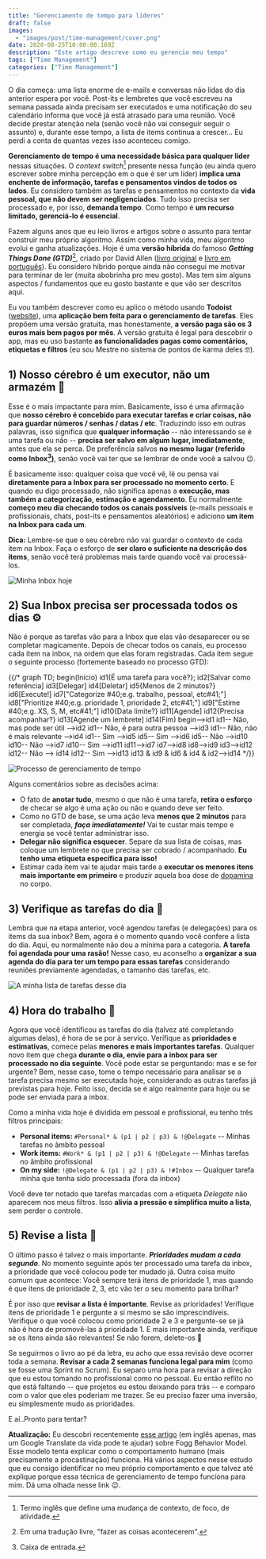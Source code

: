```yaml
---
title: "Gerenciamento de tempo para líderes"
draft: false
images:
  - "images/post/time-management/cover.png"
date: 2020-08-25T10:00:00.169Z
description: "Este artigo descreve como eu gerencio meu tempo"
tags: ["Time Management"]
categories: ["Time Management"]
---
```


O dia começa: uma lista enorme de e-mails e conversas não lidas do dia anterior espera por você. Post-its e lembretes que você escreveu na semana passada ainda precisam ser executados e uma notificação do seu calendário informa que você já está atrasado para uma reunião. Você decide prestar atenção nela (senão você não vai conseguir seguir o assunto) e, durante esse tempo, a lista de items continua a crescer... Eu perdi a conta de quantas vezes isso aconteceu comigo.

**Gerenciamento de tempo é uma necessidade básica para qualquer líder** nessas situações. O _context switch_[^1] presente nessa função (eu ainda quero escrever sobre minha percepção em o que é ser um líder) **implica uma enchente de informação, tarefas e pensamentos vindos de todos os lados**. Eu considero também as tarefas e pensamentos no contexto da **vida pessoal, que não devem ser negligenciados**. Tudo isso precisa ser processado e, por isso, **demanda tempo**. Como tempo é **um recurso limitado, gerenciá-lo é essencial**.

Fazem alguns anos que eu leio livros e artigos sobre o assunto para tentar construir meu próprio algoritmo. Assim como minha vida, meu algoritmo evolui e ganha atualizações. Hoje é uma **versão híbrida** do famoso **_Getting Things Done (GTD)_**[^2], criado por David Allen ([livro original](https://www.amazon.com/Getting-Things-Done-Stress-free-Productivity/dp/0349408947/ref=asc_df_0349408947/) e [livro em português](https://www.amazon.com.br/Arte-Fazer-Acontecer-David-Allen/dp/8543102812)). Eu considero híbrido porque ainda não consegui me motivar para terminar de ler (muita abobrinha pro meu gosto). Mas tem sim alguns aspectos / fundamentos que eu gosto bastante e que vão ser descritos aqui.

Eu vou também descrever como eu aplico o método usando **Todoist** ([website](https://www.todoist.com/)), uma **aplicação bem feita para o gerenciamento de tarefas**. Eles propõem uma versão gratuita, mas honestamente, **a versão paga são os 3 euros mais bem pagos por mês**. A versão gratuita é legal para descobrir o app, mas eu uso bastante **as funcionalidades pagas como comentários, etiquetas e filtros** (eu sou Mestre no sistema de pontos de karma deles :nerd_face:).

## 1) Nosso cérebro é um executor, não um armazém 🧠

Esse é o mais impactante para mim. Basicamente, isso é uma afirmação que **nosso cérebro é concebido para executar tarefas e criar coisas, não para guardar números / senhas / datas / etc**. Traduzindo isso em outras palavras, isso significa que **qualquer informação** -- não interessando se é uma tarefa ou não -- **precisa ser salvo em algum lugar, imediatamente**, antes que ela se perca. De preferência salvos **no mesmo lugar (referido como Inbox[^3])**, senão você vai ter que se lembrar de onde você a salvou :wink:.

É basicamente isso: qualquer coisa que você vê, lê ou pensa vai **diretamente para a Inbox para ser processado no momento certo**. E quando eu digo processado, não significa apenas a **execução, mas também a categorização, estimação e agendamento**. Eu normalmente **começo meu dia checando todos os canais possíveis** (e-mails pessoais e profissionais, chats, post-its e pensamentos aleatórios) e adiciono **um item na Inbox para cada um**.

**Dica:** Lembre-se que o seu cérebro não vai guardar o contexto de cada item na Inbox. Faça o esforço de **ser claro o suficiente na descrição dos items**, senão você terá problemas mais tarde quando você vai processá-los.

![Minha Inbox hoje](todoist-inbox-en.png "Minha Inbox hoje")

## 2) Sua Inbox precisa ser processada todos os dias ⚙️

Não é porque as tarefas vão para a Inbox que elas vão desaparecer ou se completar magicamente. Depois de checar todos os canais, eu processo cada item na inbox, na ordem que elas foram registradas. Cada item segue o seguinte processo (fortemente baseado no processo GTD):

{{/*
graph TD;
    begin(Início)
    id1{É uma tarefa para você?};
    id2[Salvar como referência]
    id3[Delegar]
    id4[Deletar]
    id5{Menos de 2 minutos?}
    id6[Execute!]
    id7["Categorize #40;e.g. trabalho, pessoal, etc#41;"]
    id8["Prioritize #40;e.g. prioridade 1, prioridade 2, etc#41;"]
    id9["Estime #40;e.g. XS, S, M, etc#41;"]
    id10{Data limite?}
    id11[Agende]
    id12{Precisa acompanhar?}
    id13[Agende um lembrete]
    id14(Fim)
    begin-->id1
    id1-- Não, mas pode ser útil -->id2
    id1-- Não, é para outra pessoa -->id3
    id1-- Não, não é mais relevante -->id4
    id1-- Sim -->id5
    id5-- Sim -->id6
    id5-- Não -->id10
    id10-- Não -->id7
    id10-- Sim -->id11
    id11-->id7
    id7-->id8
    id8-->id9
    id3-->id12
    id12-- Não --> id14
    id12-- Sim -->id13
    id13 & id9 & id6 & id4 & id2-->id14
*/}}

![Processo de gerenciamento de tempo](time-management-mermaid-pt.png "Meu processo de gerenciamento de tempo")

Alguns comentários sobre as decisões acima:

- O fato de **anotar tudo**, mesmo o que não é uma tarefa, **retira o esforço** de checar se algo é uma ação ou não e quando deve ser feito.
- Como no GTD de base, se uma ação leva **menos que 2 minutos** para ser completada, **_faça imediatamente!_** Vai te custar mais tempo e energia se você tentar administrar isso.
- **Delegar não significa esquecer**. Separe da sua lista de coisas, mas coloque um lembrete no que precisa ser cobrado / acompanhado. **Eu tenho uma etiqueta específica para isso!**
- Estimar cada item vai te ajudar mais tarde a **executar os menores itens mais importante em primeiro** e produzir aquela boa dose de [dopamina](https://pt.wikipedia.org/wiki/Dopamina) no corpo.

## 3) Verifique as tarefas do dia 📆

Lembra que na etapa anterior, você agendou tarefas (e delegações) para os items da sua inbox? Bem, agora é o momento quando você confere a lista do dia. Aqui, eu normalmente não dou a mínima para a categoria. **A tarefa foi agendada pour uma rasão!** Nesse caso, eu aconselho a **organizar a sua agenda do dia para ter um tempo para essas tarefas** considerando reuniões previamente agendadas, o tamanho das tarefas, etc.

![A minha lista de tarefas desse dia](todoist-today.png "A minha lista de tarefas desse dia")

## 4) Hora do trabalho 💪

Agora que você identificou as tarefas do dia (talvez até completando algumas delas), é hora de se por à serviço. Verifique as **prioridades e estimativas**, comece pelas **menores e mais importantes tarefas**. Qualquer novo item que chega **durante o dia, envie para a inbox para ser processado no dia seguinte**. Você pode estar se perguntando: mas e se for urgente? Bem, nesse caso, tome o tempo necessário para analisar se a tarefa precisa mesmo ser executada hoje, considerando as outras tarefas já previstas para hoje. Feito isso, decida se é algo realmente para hoje ou se pode ser enviada para a inbox.

Como a minha vida hoje é dividida em pessoal e profissional, eu tenho três filtros principais:

- **Personal items:** `#Personal* & (p1 | p2 | p3) & !@Delegate` -- Minhas tarefas no âmbito pessoal
- **Work items:** `#Work* & (p1 | p2 | p3) & !@Delegate` -- Minhas tarefas no âmbito profissional
- **On my side:** `!@Delegate & (p1 | p2 | p3) & !#Inbox` -- Qualquer tarefa minha que tenha sido processada (fora da inbox)

Você deve ter notado que tarefas marcadas com a etiqueta _Delegate_ não aparecem nos meus filtros. Isso **alivia a pressão e simplifica muito a lista**, sem perder o controle.

## 5) Revise a lista 🔎

O último passo é talvez o mais importante. **_Prioridades mudam a cada segundo_**. No momento seguinte após ter processado uma tarefa da inbox, a prioridade que você colocou pode ter mudado já. Outra coisa muito comum que acontece: Você sempre terá itens de prioridade 1, mas quando é que itens de prioridade 2, 3, etc vão ter o seu momento para brilhar?

É por isso que **revisar a lista é importante**. Revise as prioridades! Verifique itens de prioridade 1 e pergunte a sí mesmo se sâo imprescindíveis. Verifique o que você colocou como prioridade 2 e 3 e pergunte-se se já não é hora de promovê-las à prioridade 1. E mais importante ainda, verifique se os ítens ainda são relevantes! Se não forem, delete-os :see_no_evil:

Se seguirmos o livro ao pé da letra, eu acho que essa revisão deve ocorrer toda a semana. **Revisar a cada 2 semanas funciona legal para mim** (como se fosse uma Sprint no Scrum). Eu separo uma hora para revisar a direção que eu estou tomando no profissional como no pessoal. Eu então reflito no que está faltando -- que projetos eu estou deixando para trás -- e comparo com o valor que eles poderiam me trazer. Se eu preciso fazer uma inversão, eu simplesmente mudo as prioridades.

E aí..Pronto para tentar?

**Atualização:** Eu descobri recentemente [esse artigo](https://www.deprocrastination.co/blog/how-to-stop-procrastinating-by-using-the-fogg-behavior-model) (em inglês apenas, mas um Google Translate da vida pode te ajudar) sobre Fogg Behavior Model. Esse modelo tenta explicar como o comportamento humano (mais precisamente a procastinação) funciona. Há vários aspectos nesse estudo que eu consigo identificar no meu próprio comportamento e que talvez até explique porque essa técnica de gerenciamento de tempo funciona para mim. Dá uma olhada nesse link :wink:.

[^1]: Termo inglês que define uma mudança de contexto, de foco, de atividade.
[^2]: Em uma tradução livre, "fazer as coisas acontecerem".
[^3]: Caixa de entrada.
